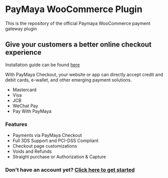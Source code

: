 # PayMaya WooCommerce Plugin

This is the repository of the official Paymaya WooCommerce payment gateway plugin

## Give your customers a better online checkout experience

Installation guide can be found [here](https://s3-us-west-2.amazonaws.com/developers.paymaya.com.pg/plugins/WooCommerce+Plugin+Installation+Guide+2.0.pdf)

With PayMaya Checkout, your website or app can directly accept credit and debit cards, e-wallet, and other emerging payment solutions.
* Mastercard
* Visa
* JCB
* WeChat Pay
* Pay With PayMaya

### Features
* Payments via PayMaya Checkout
* Full 3DS Support and PCI-DSS Compliant
* Checkout page customizations
* Voids and Refunds
* Straight purchase or Authorization & Capture

### Don't have an account yet? [Click here to get started](https://enterprise.paymaya.com/solutions/plugins/woocommerce)
